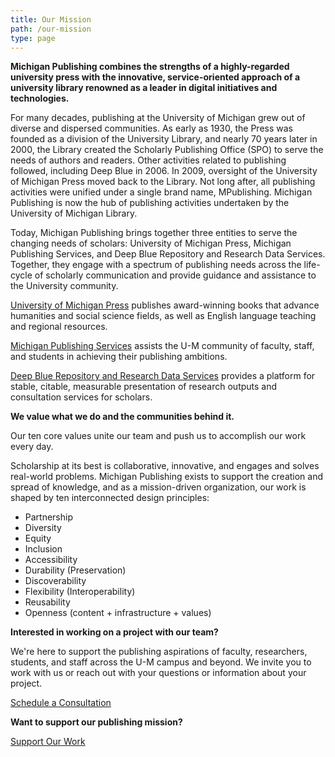 ```yaml
---
title: Our Mission
path: /our-mission
type: page
---
```

**Michigan Publishing combines the strengths of a highly-regarded university press with the innovative, service-oriented approach of a university library renowned as a leader in digital initiatives and technologies.**

For many decades, publishing at the University of Michigan grew out of diverse and dispersed communities. As early as 1930, the Press was founded as a division of the University Library, and nearly 70 years later in 2000, the Library created the Scholarly Publishing Office (SPO) to serve the needs of authors and readers. Other activities related to publishing followed, including Deep Blue in 2006. In 2009, oversight of the University of Michigan Press moved back to the Library. Not long after, all publishing activities were unified under a single brand name, MPublishing. Michigan Publishing is now the hub of publishing activities undertaken by the University of Michigan Library. 

Today, Michigan Publishing brings together three entities to serve the changing needs of scholars: University of Michigan Press, Michigan Publishing Services, and Deep Blue Repository and Research Data Services. Together, they engage with a spectrum of publishing needs across the life-cycle of scholarly communication and provide guidance and assistance to the University community. 

[University of Michigan Press](https://www.press.umich.edu/) publishes award-winning books that advance humanities and social science fields, as well as English language teaching and regional resources.

[Michigan Publishing Services](https://www.publishing.umich.edu/services/) assists the U-M community of faculty, staff, and students in achieving their publishing ambitions.

[Deep Blue Repository and Research Data Services](https://deepblue.lib.umich.edu/) provides a platform for stable, citable, measurable presentation of research outputs and consultation services for scholars.

**We value what we do and the communities behind it.**

Our ten core values unite our team and push us to accomplish our work every day.

Scholarship at its best is collaborative, innovative, and engages and solves real-world problems. Michigan Publishing exists to support the creation and spread of knowledge, and as a mission-driven organization, our work is shaped by ten interconnected design principles:

* Partnership
* Diversity
* Equity
* Inclusion
* Accessibility
* Durability (Preservation)
* Discoverability 
* Flexibility (Interoperability)
* Reusability
* Openness (content + infrastructure + values)

**Interested in working on a project with our team?**

We're here to support the publishing aspirations of faculty, researchers, students, and staff across the U-M campus and beyond. We invite you to work with us or reach out with your questions or information about your project.

[Schedule a Consultation](mailto:mpublishing@umich.edu)

**Want to support our publishing mission?**

 [Support Our Work](https://leadersandbest.umich.edu/find/#!/lib/mlibrary/press)

